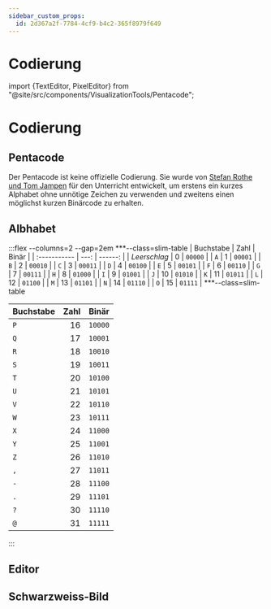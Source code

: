 ```yaml
---
sidebar_custom_props:
  id: 2d367a2f-7784-4cf9-b4c2-365f8979f649
---
```


# Codierung

import {TextEditor, PixelEditor} from "@site/src/components/VisualizationTools/Pentacode";

# Codierung

## Pentacode
Der Pentacode ist keine offizielle Codierung. Sie wurde von [Stefan Rothe und Tom Jampen](https://rothe.io/?b=crypto&p=1349) für den Unterricht entwickelt, um erstens ein kurzes Alphabet ohne unnötige Zeichen zu verwenden und zweitens einen möglichst kurzen Binärcode zu erhalten.

## Albhabet

:::flex --columns=2 --gap=2em
***--class=slim-table
| Buchstabe    | Zahl |   Binär |
| :----------- | ---: | ------: |
| *Leerschlag* |    0 | `00000` |
| `A`          |    1 | `00001` |
| `B`          |    2 | `00010` |
| `C`          |    3 | `00011` |
| `D`          |    4 | `00100` |
| `E`          |    5 | `00101` |
| `F`          |    6 | `00110` |
| `G`          |    7 | `00111` |
| `H`          |    8 | `01000` |
| `I`          |    9 | `01001` |
| `J`          |   10 | `01010` |
| `K`          |   11 | `01011` |
| `L`          |   12 | `01100` |
| `M`          |   13 | `01101` |
| `N`          |   14 | `01110` |
| `O`          |   15 | `01111` |
***--class=slim-table

| Buchstabe | Zahl |   Binär |
| :-------- | ---: | ------: |
| `P`       |   16 | `10000` |
| `Q`       |   17 | `10001` |
| `R`       |   18 | `10010` |
| `S`       |   19 | `10011` |
| `T`       |   20 | `10100` |
| `U`       |   21 | `10101` |
| `V`       |   22 | `10110` |
| `W`       |   23 | `10111` |
| `X`       |   24 | `11000` |
| `Y`       |   25 | `11001` |
| `Z`       |   26 | `11010` |
| `,`       |   27 | `11011` |
| `-`       |   28 | `11100` |
| `.`       |   29 | `11101` |
| `?`       |   30 | `11110` |
| `@`       |   31 | `11111` |
:::

<Answer type="text" webKey="fc6f5120-4883-4ac2-b7c4-528919c0ff87" placeholder="Notizen..." />

## Editor

<TextEditor />

## Schwarzweiss-Bild

<PixelEditor />

<Answer type="text" webKey="7bd8c2e9-3ae4-4601-814f-2d2128040cdd" />
